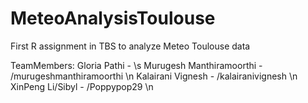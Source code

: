 # MeteoAnalysisToulouse
First R assignment in TBS to analyze Meteo Toulouse data

TeamMembers:
Gloria Pathi - <GITID> \s
Murugesh Manthiramoorthi - /murugeshmanthiramoorthi \n
Kalairani Vignesh - /kalairanivignesh \n
XinPeng Li/Sibyl - /Poppypop29 \n
